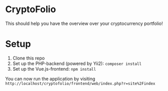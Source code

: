 CryptoFolio
===============================
This should help you have the overview over your cryptocurrency portfolio!

# Setup
1) Clone this repo
2) Set up the PHP-backend (powered by Yii2): `composer install`
3) Set up the Vue.js-frontend: `npm install`

You can now run the application by visiting `http://localhost/cryptofolio/frontend/web/index.php?r=site%2Findex`
